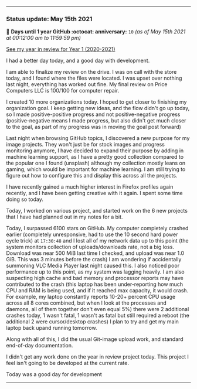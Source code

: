 
***

### Status update: May 15th 2021

🎂 **Days until 1 year GitHub :octocat: anniversary:** `10` _(as of May 15th 2021 at 00:12:00 am to 11:59:59 pm)_

[See my year in review for Year 1 (2020-2021)](https://github.com/seanpm2001/seanpm2001/blob/master/Special/Year-in-Review/2020-2021)

I had a better day today, and a good day with development.

I am able to finalize my review on the drive. I was on call with the store today, and I found where the files were located. I was upset over nothing last night, everything has worked out fine. My final review on Price Computers LLC is 100/100 for computer repair.

<!-- I didn't do very much file sorting today, I am still on my backup laptop and I am preparing to move back to the main one, once I recover my data onto it. It is still going to take up to a week or longer to transition back. !-->

I created 10 more organizations today. I hoped to get closer to finishing my organization goal. I keep getting new ideas, and the flow didn't go up today, so I made positive-positive progress and not positive-negative progress (positive-negative means I made progress, but also didn't get much closer to the goal, as part of my progress was in moving the goal post forward)

Last night when browsing GitHub topics, I discovered a new purpose for my image projects. They won't just be for stock images and progress monitoring anymore, I have decided to expand their purpose by adding in machine learning support, as I have a pretty good collection compared to the popular one I found (unsplash) although my collection mostly leans on gaming, which would be important for machine learning. I am still trying to figure out how to configure this and display this across all the projects.

I have recently gained a much higher interest in Firefox profiles again recently, and I have been getting creative with it again. I spent some time doing so today.

Today, I worked on various project, and started work on the 6 new projects that I have had planned out in my notes for a bit.

Today, I surpassed 6100 stars on GitHub. My computer completely crashed earlier (completely unresponsive, had to use the 10 second hard power cycle trick) at `17:30:48` and I lost all of my network data up to this point (the system monitors collection of uploads/downloads rate, not a big loss. Download was near 500 MiB last time I checked, and upload was near 1.0 GiB. This was 3 minutes before the crash) I am wondering if accidentally summoning VLC Media Player last night caused this. I also noticed poor performance up to this point, as my system was lagging heavily. I am also suspecting high cache and bad memory and processor reports may have contributed to the crash (this laptop has been under-reporting how much CPU and RAM is being used, and if it reached max capacity, it would crash. For example, my laptop constantly reports 10-20+ percent CPU usage across all 8 cores combined, but when I look at the processes and daemons, all of them together don't even equal 5%) there were 2 additional crashes today, 1 wasn't fatal, 1 wasn't as fatal but still required a reboot (the additional 2 were cursor/desktop crashes) I plan to try and get my main laptop back upand running tomorrow.

Along with all of this, I did the usual Git-image upload work, and standard end-of-day documentation.

I didn't get any work done on the year in review project today. This project I feel isn't going to be developed at the current rate.

Today was a good day for development

***

